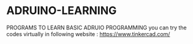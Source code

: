 # ADRUINO-LEARNING
PROGRAMS TO LEARN BASIC ADRUIO PROGRAMMING
you can try the codes virtually in following website : https://www.tinkercad.com/
